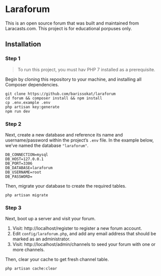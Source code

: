 # Laraforum

This is an open source forum that was built and maintained from Laracasts.com. This project is for educational porpuses only.

## Installation

### Step 1
> To run this project, you must hav PHP 7 installed as a prerequisite.

Begin by cloning this repository to your machine, and installing all Composer dependencies.

 	git clone https://github.com/barissokat/laraforum
    cd forum && composer install && npm install
    cp .env.example .env
    php artisan key:generate
    npm run dev

### Step 2
Next, create a new database and reference its name and username/password within the project’s `.env` file. In the example below, we’ve named the database `"laraforum"`.

    DB_CONNECTION=mysql
    DB_HOST=127.0.0.1
    DB_PORT=3306
    DB_DATABASE=laraforum
    DB_USERNAME=root
    DB_PASSWORD=

Then, migrate your database to create the required tables.

    php artisan migrate


### Step 3
Next, boot up a server and visit your forum.

1. Visit: http://localhost/register to register a new forum account.
2. Edit `config/laraforum.php`, and add any email address that should be marked as an administrator.
3. Visit: http://localhost/admin/channels to seed your forum with one or more channels.  

Then, clear your cache to get fresh channel table.

    php artisan cache:clear
